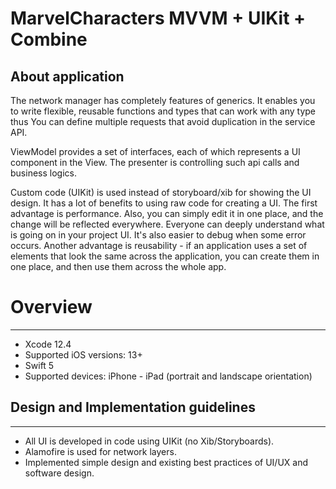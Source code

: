 # MarvelCharacters MVVM + UIKit + Combine

## About application
<p>The network manager has completely features of generics. It enables you to write flexible, reusable functions and types that can work with any type thus You can define multiple requests that avoid duplication in the service API.

ViewModel provides a set of interfaces, each of which represents a UI component in the View. The presenter is controlling such api calls and business logics.

Custom code (UIKit) is used instead of storyboard/xib for showing the UI design. It has a lot of benefits to using raw code for creating a UI. The first advantage is performance. Also, you can simply edit it in one place, and the change will be reflected everywhere. Everyone can deeply understand what is going on in your project UI. It's also easier to debug when some error occurs. Another advantage is reusability - if an application uses a set of elements that look the same across the application, you can create them in one place, and then use them across the whole app.</p>

# Overview
***
+ Xcode 12.4
+ Supported iOS versions: 13+
+ Swift 5
+ Supported devices: iPhone - iPad (portrait and landscape orientation)

## Design and Implementation guidelines
***
+ All UI is developed in code using UIKit (no Xib/Storyboards).
+ Alamofire is used for network layers.
+ Implemented simple design and existing best practices of UI/UX and software design.
